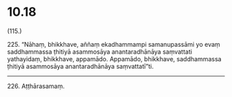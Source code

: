 

# 10.18


(115.)

225\. “Nāhaṃ, bhikkhave, aññaṃ ekadhammampi samanupassāmi yo evaṃ saddhammassa ṭhitiyā asammosāya anantaradhānāya saṃvattati yathayidaṃ, bhikkhave, appamādo. Appamādo, bhikkhave, saddhammassa ṭhitiyā asammosāya anantaradhānāya saṃvattatī”ti.

---

226\. Aṭṭhārasamaṃ.





